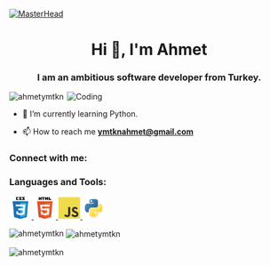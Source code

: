 [![MasterHead](https://cdn.dribbble.com/users/1059583/screenshots/4171367/coding-freak.gif)](https://ahmetymtkn.io)
<h1 align="center">Hi 👋, I'm Ahmet</h1>
<h3 align="center">I am an ambitious software developer from Turkey.</h3>
<img align="right" alt="Coding" width="400" src="https://cdn.dribbble.com/users/330915/screenshots/3587000/10_coding_dribbble.gif">


<p align="left"> <img src="https://komarev.com/ghpvc/?username=ahmetymtkn&label=Profile%20views&color=0e75b6&style=flat" alt="ahmetymtkn" /> </p>

- 🌱 I’m currently learning Python.

- 📫 How to reach me **ymtknahmet@gmail.com**

<h3 align="left">Connect with me:</h3>
<p align="left">
</p>

<h3 align="left">Languages and Tools:</h3>
<p align="left"> <a href="https://www.w3schools.com/css/" target="_blank" rel="noreferrer"> <img src="https://raw.githubusercontent.com/devicons/devicon/master/icons/css3/css3-original-wordmark.svg" alt="css3" width="40" height="40"/> </a> <a href="https://www.w3.org/html/" target="_blank" rel="noreferrer"> <img src="https://raw.githubusercontent.com/devicons/devicon/master/icons/html5/html5-original-wordmark.svg" alt="html5" width="40" height="40"/> </a> <a href="https://developer.mozilla.org/en-US/docs/Web/JavaScript" target="_blank" rel="noreferrer"> <img src="https://raw.githubusercontent.com/devicons/devicon/master/icons/javascript/javascript-original.svg" alt="javascript" width="40" height="40"/> </a> <a href="https://www.python.org" target="_blank" rel="noreferrer"> <img src="https://raw.githubusercontent.com/devicons/devicon/master/icons/python/python-original.svg" alt="python" width="40" height="40"/> </a> </p>

<p><img align="left" src="https://github-readme-stats.vercel.app/api/top-langs?username=ahmetymtkn&show_icons=true&locale=en&layout=compact" alt="ahmetymtkn" /></p>

<p>&nbsp;<img align="center" src="https://github-readme-stats.vercel.app/api?username=ahmetymtkn&show_icons=true&locale=en" alt="ahmetymtkn" /></p>

<p><img align="center" src="https://github-readme-streak-stats.herokuapp.com/?user=ahmetymtkn&" alt="ahmetymtkn" /></p>
